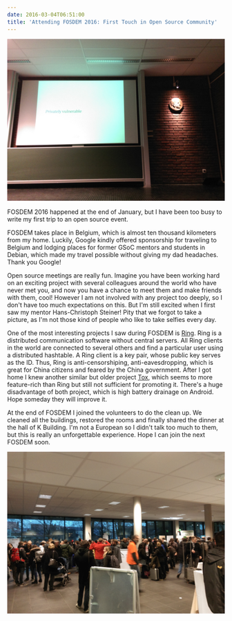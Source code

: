 ```yaml
---
date: 2016-03-04T06:51:00
title: 'Attending FOSDEM 2016: First Touch in Open Source Community'
---
```


![](/assets/fosdem-classroom.jpg)

FOSDEM 2016 happened at the end of January, but I have been too busy to write my first trip to an open source event.

FOSDEM takes place in Belgium, which is almost ten thousand kilometers from my home. Luckily, Google kindly offered sponsorship for traveling to Belgium and lodging places for former GSoC mentors and students in Debian, which made my travel possible without giving my dad headaches. Thank you Google!

Open source meetings are really fun. Imagine you have been working hard on an exciting project with several colleagues around the world who have never met you, and now you have a chance to meet them and make friends with them, cool! However I am not involved with any project too deeply, so I don't have too much expectations on this. But I'm still excited when I first saw my mentor Hans-Christoph Steiner! Pity that we forgot to take a picture, as I'm not those kind of people who like to take selfies every day.

One of the most interesting projects I saw during FOSDEM is [Ring](https://ring.cx). Ring is a distributed communication software without central servers. All Ring clients in the world are connected to several others and find a particular user using a distributed hashtable. A Ring client is a key pair, whose public key serves as the ID. Thus, Ring is anti-censorshiping, anti-eavesdropping, which is great for China citizens and feared by the China government. After I got home I knew another similar but older project [Tox](https://tox.chat), which seems to more feature-rich than Ring but still not sufficient for promoting it. There's a huge disadvantage of both project, which is high battery drainage on Android. Hope someday they will improve it.

At the end of FOSDEM I joined the volunteers to do the clean up. We cleaned all the buildings, restored the rooms and finally shared the dinner at the hall of K Building. I'm not a European so I didn't talk too much to them, but this is really an unforgettable experience. Hope I can join the next FOSDEM soon.

![](/assets/fosdem-hall-crowd.jpg)